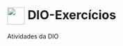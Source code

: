 <h1>
     <img align="center" width="40px" src="https://hermes.digitalinnovation.one/assets/diome/logo-minimized.png">
    DIO-Exercícios
</h1>
Atividades da DIO
